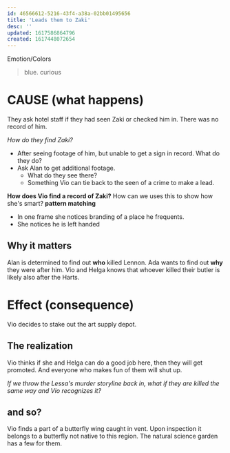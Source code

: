 ```yaml
---
id: 46566612-5216-43f4-a38a-02bb01495656
title: 'Leads them to Zaki'
desc: ''
updated: 1617586864796
created: 1617448072654
---
```

Emotion/Colors
> blue. curious

# CAUSE (what happens)
They ask hotel staff if they had seen Zaki or checked him in. There was no record of him.

*How do they find Zaki?*
- After seeing footage of him, but unable to get a sign in record. What do they do?
- Ask Alan to get additional footage.
  - What do they see there?
  - Something Vio can tie back to the seen of a crime to make a lead.
   
**How does Vio find a record of Zaki?** How can we uses this to show how she's smart? **pattern matching**
- In one frame she notices branding of a place he frequents.
- She notices he is left handed

##  Why it matters
Alan is determined to find out **who** killed Lennon.
Ada wants to find out **why** they were after him.
Vio and Helga knows that whoever killed their butler is likely also after the Harts. 

# Effect (consequence) 
Vio decides to stake out the art supply depot.

## The realization
Vio thinks if she and Helga can do a good job here, then they will get promoted. And everyone who makes fun of them will shut up. 

*If we throw the Lessa's murder storyline back in, what if they are killed the same way and Vio recognizes it?*

## and so?

Vio finds a part of a butterfly wing caught in vent. Upon inspection it belongs to a butterfly not native to this region. The natural science garden has a few for them.